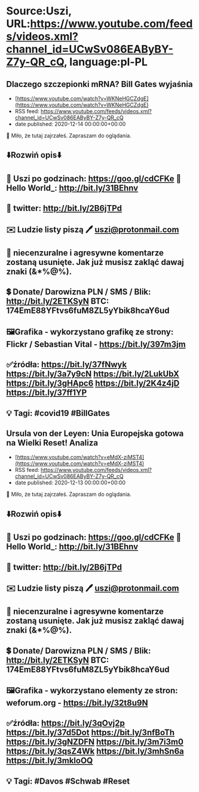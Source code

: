 # Source:Uszi, URL:https://www.youtube.com/feeds/videos.xml?channel_id=UCwSv086EAByBY-Z7y-QR_cQ, language:pl-PL

## Dlaczego szczepionki mRNA? Bill Gates wyjaśnia
 - [https://www.youtube.com/watch?v=WKNeHGCZdgE](https://www.youtube.com/watch?v=WKNeHGCZdgE)
 - RSS feed: https://www.youtube.com/feeds/videos.xml?channel_id=UCwSv086EAByBY-Z7y-QR_cQ
 - date published: 2020-12-14 00:00:00+00:00

🤪 Miło, że tutaj zajrzałeś.  Zapraszam do oglądania.

⬇️Rozwiń opis⬇️
------------------------------------------------------------
👀 Uszi po godzinach: https://goo.gl/cdCFKe
👀 Hello World_: http://bit.ly/31BEhnv
------------------------------------------------------------
👀 twitter: http://bit.ly/2B6jTPd
------------------------------------------------------------
✉️ Ludzie listy piszą 
🖊️ uszi@protonmail.com
------------------------------------------------------------
👺 niecenzuralne i agresywne komentarze zostaną usunięte.  Jak już musisz zakląć dawaj znaki (&*%@%).
------------------------------------------------------------
💲 Donate/ Darowizna
PLN / SMS / Blik: http://bit.ly/2ETKSyN
BTC: 174EmE88YFtvs6fuM8ZL5yYbik8hcaY6ud
---------------------------------------------------------------
🖼Grafika - wykorzystano grafikę ze strony: 
Flickr / Sebastian Vital - https://bit.ly/397m3jm
---------------------------------------------------------------
✅źródła:
https://bit.ly/37fNwyk
https://bit.ly/3a7y9cN
https://bit.ly/2LukUbX
https://bit.ly/3gHApc6
https://bit.ly/2K4z4jD
https://bit.ly/37ff1YP
-------------------------------------------------------------
💡 Tagi: #covid19 #BillGates
--------------------------------------------------------------

## Ursula von der Leyen: Unia Europejska gotowa na Wielki Reset! Analiza
 - [https://www.youtube.com/watch?v=eMdX-ziMST4](https://www.youtube.com/watch?v=eMdX-ziMST4)
 - RSS feed: https://www.youtube.com/feeds/videos.xml?channel_id=UCwSv086EAByBY-Z7y-QR_cQ
 - date published: 2020-12-13 00:00:00+00:00

🤪 Miło, że tutaj zajrzałeś.  Zapraszam do oglądania.

⬇️Rozwiń opis⬇️
------------------------------------------------------------
👀 Uszi po godzinach: https://goo.gl/cdCFKe
👀 Hello World_: http://bit.ly/31BEhnv
------------------------------------------------------------
👀 twitter: http://bit.ly/2B6jTPd
------------------------------------------------------------
✉️ Ludzie listy piszą 
🖊️ uszi@protonmail.com
------------------------------------------------------------
👺 niecenzuralne i agresywne komentarze zostaną usunięte.  Jak już musisz zakląć dawaj znaki (&*%@%).
------------------------------------------------------------
💲 Donate/ Darowizna
PLN / SMS / Blik: http://bit.ly/2ETKSyN
BTC: 174EmE88YFtvs6fuM8ZL5yYbik8hcaY6ud
---------------------------------------------------------------
🖼Grafika - wykorzystano elementy ze stron: 
weforum.org - https://bit.ly/32t8u9N
---------------------------------------------------------------
✅źródła:
https://bit.ly/3qOvj2p
https://bit.ly/37d5Dot
https://bit.ly/3nfBoTh
https://bit.ly/3gNZDFN
https://bit.ly/3m7i3m0
https://bit.ly/3qsZ4Wk
https://bit.ly/3mhSn6a
https://bit.ly/3mkloOQ
-------------------------------------------------------------
💡 Tagi: #Davos #Schwab #Reset
--------------------------------------------------------------


